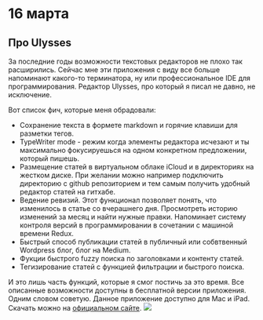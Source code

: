 # 16 марта
## Про Ulysses
За последние годы возможности текстовых редакторов не плохо так расширились. Сейчас мне эти приложения с виду все больше напоминают какого-то терминатора, ну или профессиональное IDE для программирования. Редактор Ulysses, про который я писал не давно, не исключение. 

Вот список фич, которые меня обрадовали:
- Сохранение текста в формете markdown и горячие клавиши для разметки тегов.
- TypeWriter mode - режим когда элементы редактора исчезают и ты максимально фокусируешься на одном конкретном предложении, который пишешь.
- Размещение статей в виртуальном облаке iCloud и в директориях на жестком диске. При желании можно например подключить директорию с github репозиторием и тем самым получить удобный редактор статей на гитхабе.
- Ведение ревизий. Этот функционал  позволяет понять, что изменилось в статье со вчерашнего дня. Просмотреть историю изменений за месяц и найти нужные правки. Напоминает систему контроля версий в программировании в сочетании с машиной времени Redux.
- Быстрый способ публикации статей в публичный или собвтвенный Wordpress блог, блог на Medium.
- Фукции быстрого fuzzy поиска по заголовками и контенту статей.
- Тегизирование статей с функцией фильтрации и быстрого поиска.

И это лишь часть функций, которые я смог постичь за это время. Все описанные возможности доступны в бесплатной версии приложения. Одним словом советую. Данное приложение доступно для  Mac и iPad.  Скачать можно на [официальном сайте](https://ulyssesapp.com/).
![](https://pp.userapi.com/c626117/v626117029/58de2/jup4ZVKweZs.jpg)



